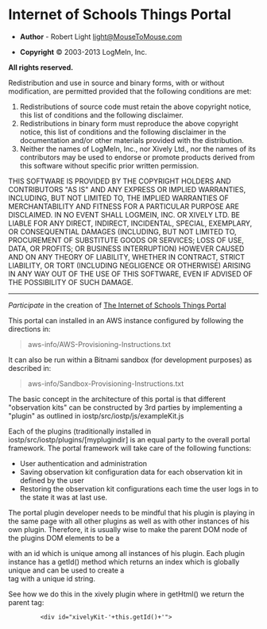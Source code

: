 # Internet of Schools Things Portal

* **Author**   - Robert Light     light@MouseToMouse.com

* **Copyright** © 2003-2013 LogMeIn, Inc.

**All rights reserved.**

Redistribution and use in source and binary forms, with or without modification, are permitted provided that the following conditions are met:

1. Redistributions of source code must retain the above copyright notice, this list of conditions and the following disclaimer.
2. Redistributions in binary form must reproduce the above copyright notice, this list of conditions and the following disclaimer in the documentation and/or other materials provided with the distribution.
3. Neither the names of LogMeIn, Inc., nor Xively Ltd., nor the names of its contributors may be used to endorse or promote products derived from this software without specific prior written permission.

THIS SOFTWARE IS PROVIDED BY THE COPYRIGHT HOLDERS AND CONTRIBUTORS "AS IS" AND ANY EXPRESS OR IMPLIED WARRANTIES, INCLUDING, BUT NOT LIMITED TO, THE IMPLIED WARRANTIES OF MERCHANTABILITY AND FITNESS FOR A PARTICULAR PURPOSE ARE DISCLAIMED. IN NO EVENT SHALL LOGMEIN, INC. OR XIVELY LTD. BE LIABLE FOR ANY DIRECT, INDIRECT, INCIDENTAL, SPECIAL, EXEMPLARY, OR CONSEQUENTIAL DAMAGES (INCLUDING, BUT NOT LIMITED TO, PROCUREMENT OF SUBSTITUTE GOODS OR SERVICES; LOSS OF USE, DATA, OR PROFITS; OR BUSINESS INTERRUPTION) HOWEVER CAUSED AND ON ANY THEORY OF LIABILITY, WHETHER IN CONTRACT, STRICT LIABILITY, OR TORT (INCLUDING NEGLIGENCE OR OTHERWISE) ARISING IN ANY WAY OUT OF THE USE OF THIS SOFTWARE, EVEN IF ADVISED OF THE POSSIBILITY OF SUCH DAMAGE.

---

*Participate* in the creation of [The Internet of Schools Things Portal](http://iostp.org/)



This portal can installed in an AWS instance configured by following the directions in:

>   aws-info/AWS-Provisioning-Instructions.txt

It can also be run within a Bitnami sandbox (for development purposes) as described in:

>   aws-info/Sandbox-Provisioning-Instructions.txt


The basic concept in the architecture of this portal is that different "observation kits" can be constructed by 3rd parties by implementing a "plugin"
as outlined in iostp/src/iostp/js/exampleKit.js

Each of the plugins (traditionally installed in iostp/src/iostp/plugins/[myplugindir] is an equal party to the overall
portal framework.  The portal framework will take care of the following functions:

* User authentication and administration
* Saving observation kit configuration data for each observation kit in defined by the user
* Restoring the observation kit configurations each time the user logs in to the state it was at last use.

The portal plugin developer needs to be mindful that his plugin is playing in the same page with all other plugins as
well as with other instances of his own plugin.  Therefore, it is usually wise to make the parent DOM node of the
plugins DOM elements to be a <div> with an id which is unique among all instances of his plugin.  Each plugin instance
has a getId() method which returns an index which is globally unique and can be used to create a <div> tag with a
unique id string.

See how we do this in the xively plugin where in getHtml() we return the parent tag:
```
         <div id="xivelyKit-'+this.getId()+'">
```
